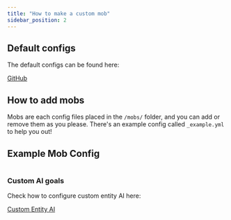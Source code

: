 ```yaml
---
title: "How to make a custom mob"
sidebar_position: 2
---
```


## Default configs
The default configs can be found here:

[GitHub](https://github.com/Auxilor/EcoMobs/blob/master/eco-core/core-plugin/src/main/resources/mobs/)

## How to add mobs
Mobs are each config files placed in the `/mobs/` folder, and you can add or remove them as you please. There's an example config called `_example.yml` to help you out!

## Example Mob Config

```yaml

```

### Custom AI goals
Check how to configure custom entity AI here:

[Custom Entity AI](https://plugins.auxilor.io/all-plugins/custom-entity-ai)

